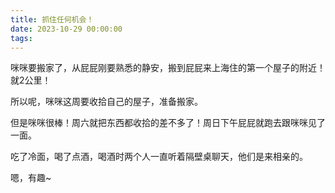 ```yaml
---
title: 抓住任何机会！
date: 2023-10-29 00:00:00
tags:
---
```


咪咪要搬家了，从屁屁刚要熟悉的静安，搬到屁屁来上海住的第一个屋子的附近！就2公里！

所以呢，咪咪这周要收拾自己的屋子，准备搬家。

但是咪咪很棒！周六就把东西都收拾的差不多了！周日下午屁屁就跑去跟咪咪见了一面。

吃了冷面，喝了点酒，喝酒时两个人一直听着隔壁桌聊天，他们是来相亲的。

嗯，有趣~